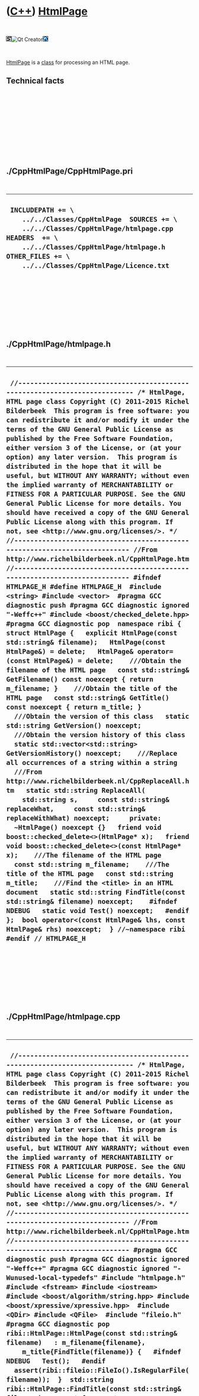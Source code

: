 
 

 

 

 

 

([C++](Cpp.md)) [HtmlPage](CppHtmlPage.md)
============================================

 

![STL](PicStl.png)![Qt
Creator](PicQtCreator.png)![Lubuntu](PicLubuntu.png)

 

[HtmlPage](CppHtmlPage.md) is a [class](CppClass.md) for processing an
HTML page.

Technical facts
---------------

 

 

 

 

 

 

./CppHtmlPage/CppHtmlPage.pri
-----------------------------

 

  --------------------------------------------------------------------------------------------------------------------------------------------------------------------------------------------------------------------------------
  ` INCLUDEPATH += \     ../../Classes/CppHtmlPage  SOURCES += \     ../../Classes/CppHtmlPage/htmlpage.cpp  HEADERS  += \     ../../Classes/CppHtmlPage/htmlpage.h  OTHER_FILES += \     ../../Classes/CppHtmlPage/Licence.txt`
  --------------------------------------------------------------------------------------------------------------------------------------------------------------------------------------------------------------------------------

 

 

 

 

 

./CppHtmlPage/htmlpage.h
------------------------

 

  ---------------------------------------------------------------------------------------------------------------------------------------------------------------------------------------------------------------------------------------------------------------------------------------------------------------------------------------------------------------------------------------------------------------------------------------------------------------------------------------------------------------------------------------------------------------------------------------------------------------------------------------------------------------------------------------------------------------------------------------------------------------------------------------------------------------------------------------------------------------------------------------------------------------------------------------------------------------------------------------------------------------------------------------------------------------------------------------------------------------------------------------------------------------------------------------------------------------------------------------------------------------------------------------------------------------------------------------------------------------------------------------------------------------------------------------------------------------------------------------------------------------------------------------------------------------------------------------------------------------------------------------------------------------------------------------------------------------------------------------------------------------------------------------------------------------------------------------------------------------------------------------------------------------------------------------------------------------------------------------------------------------------------------------------------------------------------------------------------------------------------------------------------------------------------------------------------------------------------------------------------------------------------------------------------------------------------------------------------------------------------------------------------------------------------------------------------------------------------------------------------------------------------------------------------------------------------------------------------------------------------------------------------------------------------------------------------
  ` //--------------------------------------------------------------------------- /* HtmlPage, HTML page class Copyright (C) 2011-2015 Richel Bilderbeek  This program is free software: you can redistribute it and/or modify it under the terms of the GNU General Public License as published by the Free Software Foundation, either version 3 of the License, or (at your option) any later version.  This program is distributed in the hope that it will be useful, but WITHOUT ANY WARRANTY; without even the implied warranty of MERCHANTABILITY or FITNESS FOR A PARTICULAR PURPOSE. See the GNU General Public License for more details. You should have received a copy of the GNU General Public License along with this program. If not, see <http://www.gnu.org/licenses/>. */ //--------------------------------------------------------------------------- //From http://www.richelbilderbeek.nl/CppHtmlPage.htm //--------------------------------------------------------------------------- #ifndef HTMLPAGE_H #define HTMLPAGE_H  #include <string> #include <vector>  #pragma GCC diagnostic push #pragma GCC diagnostic ignored "-Weffc++" #include <boost/checked_delete.hpp> #pragma GCC diagnostic pop  namespace ribi {  struct HtmlPage {   explicit HtmlPage(const std::string& filename);   HtmlPage(const HtmlPage&) = delete;   HtmlPage& operator=(const HtmlPage&) = delete;    ///Obtain the filename of the HTML page   const std::string& GetFilename() const noexcept { return m_filename; }    ///Obtain the title of the HTML page   const std::string& GetTitle() const noexcept { return m_title; }    ///Obtain the version of this class   static std::string GetVersion() noexcept;    ///Obtain the version history of this class   static std::vector<std::string> GetVersionHistory() noexcept;    ///Replace all occurrences of a string within a string   ///From http://www.richelbilderbeek.nl/CppReplaceAll.htm   static std::string ReplaceAll(     std::string s,     const std::string& replaceWhat,     const std::string& replaceWithWhat) noexcept;     private:   ~HtmlPage() noexcept {}   friend void boost::checked_delete<>(HtmlPage* x);   friend void boost::checked_delete<>(const HtmlPage* x);    ///The filename of the HTML page   const std::string m_filename;    ///The title of the HTML page   const std::string m_title;    ///Find the <title> in an HTML document   static std::string FindTitle(const std::string& filename) noexcept;    #ifndef NDEBUG   static void Test() noexcept;   #endif };  bool operator<(const HtmlPage& lhs, const HtmlPage& rhs) noexcept;  } //~namespace ribi  #endif // HTMLPAGE_H`
  ---------------------------------------------------------------------------------------------------------------------------------------------------------------------------------------------------------------------------------------------------------------------------------------------------------------------------------------------------------------------------------------------------------------------------------------------------------------------------------------------------------------------------------------------------------------------------------------------------------------------------------------------------------------------------------------------------------------------------------------------------------------------------------------------------------------------------------------------------------------------------------------------------------------------------------------------------------------------------------------------------------------------------------------------------------------------------------------------------------------------------------------------------------------------------------------------------------------------------------------------------------------------------------------------------------------------------------------------------------------------------------------------------------------------------------------------------------------------------------------------------------------------------------------------------------------------------------------------------------------------------------------------------------------------------------------------------------------------------------------------------------------------------------------------------------------------------------------------------------------------------------------------------------------------------------------------------------------------------------------------------------------------------------------------------------------------------------------------------------------------------------------------------------------------------------------------------------------------------------------------------------------------------------------------------------------------------------------------------------------------------------------------------------------------------------------------------------------------------------------------------------------------------------------------------------------------------------------------------------------------------------------------------------------------------------------------------

 

 

 

 

 

./CppHtmlPage/htmlpage.cpp
--------------------------

 

  ---------------------------------------------------------------------------------------------------------------------------------------------------------------------------------------------------------------------------------------------------------------------------------------------------------------------------------------------------------------------------------------------------------------------------------------------------------------------------------------------------------------------------------------------------------------------------------------------------------------------------------------------------------------------------------------------------------------------------------------------------------------------------------------------------------------------------------------------------------------------------------------------------------------------------------------------------------------------------------------------------------------------------------------------------------------------------------------------------------------------------------------------------------------------------------------------------------------------------------------------------------------------------------------------------------------------------------------------------------------------------------------------------------------------------------------------------------------------------------------------------------------------------------------------------------------------------------------------------------------------------------------------------------------------------------------------------------------------------------------------------------------------------------------------------------------------------------------------------------------------------------------------------------------------------------------------------------------------------------------------------------------------------------------------------------------------------------------------------------------------------------------------------------------------------------------------------------------------------------------------------------------------------------------------------------------------------------------------------------------------------------------------------------------------------------------------------------------------------------------------------------------------------------------------------------------------------------------------------------------------------------------------------------------------------------------------------------------------------------------------------------------------------------------------------------------------------------------------------------------------------------------------------------------------------------------------------------------------------------------------------------------------------------------------------------------------------------------------------------------------------------------------------------------------------------------------------------------------------------------------------------------------------------------------------------------------------------------------------------------------------------------------------------------------------------------------------------------------------------------------------------------------------------------------------------------------------------------------------------------------------------------------------------------------------------------------------------------------------------------------------------------------------------------------------------------------------------------------------------------------------------------------------------------------------------------------------------------------------------------------------------------------------------------------------------------------------------------------------------------------------------------------------------------
  ` //--------------------------------------------------------------------------- /* HtmlPage, HTML page class Copyright (C) 2011-2015 Richel Bilderbeek  This program is free software: you can redistribute it and/or modify it under the terms of the GNU General Public License as published by the Free Software Foundation, either version 3 of the License, or (at your option) any later version.  This program is distributed in the hope that it will be useful, but WITHOUT ANY WARRANTY; without even the implied warranty of MERCHANTABILITY or FITNESS FOR A PARTICULAR PURPOSE. See the GNU General Public License for more details. You should have received a copy of the GNU General Public License along with this program. If not, see <http://www.gnu.org/licenses/>. */ //--------------------------------------------------------------------------- //From http://www.richelbilderbeek.nl/CppHtmlPage.htm //--------------------------------------------------------------------------- #pragma GCC diagnostic push #pragma GCC diagnostic ignored "-Weffc++" #pragma GCC diagnostic ignored "-Wunused-local-typedefs" #include "htmlpage.h"  #include <fstream> #include <iostream>  #include <boost/algorithm/string.hpp> #include <boost/xpressive/xpressive.hpp>  #include <QDir> #include <QFile>  #include "fileio.h" #pragma GCC diagnostic pop  ribi::HtmlPage::HtmlPage(const std::string& filename)   : m_filename{filename},     m_title{FindTitle(filename)} {   #ifndef NDEBUG   Test();   #endif   assert(ribi::fileio::FileIo().IsRegularFile(filename));  }  std::string ribi::HtmlPage::FindTitle(const std::string& filename) noexcept {   const boost::xpressive::sregex title_regex     = boost::xpressive::sregex::compile("<title>.*</title>");    //Copy all filenames matching the regex in the resulting std::vector   const std::vector<std::string> v = ribi::fileio::FileIo().FileToVector(filename);   for (const std::string s: v)   {     if (boost::xpressive::regex_search(s,title_regex))     {       std::string t = s;       //Trim leading whitespace       while (!std::isgraph(t[0])) t = t.substr(1,t.size() - 1);       //Trim trailing whitespace       while (!std::isgraph(t[t.size()-1])) t.resize(t.size() - 1);       //Extract title       assert(t.substr(0,7)=="<title>");       assert(t.substr(t.size()-8,8)=="</title>");       const std::string title = t.substr(7,t.size()-8-7);       const std::string title_clean = ReplaceAll(title,"&amp;","&");       return title_clean;     }   }   return {}; }  std::string ribi::HtmlPage::GetVersion() noexcept {   return "1.2"; }  std::vector<std::string> ribi::HtmlPage::GetVersionHistory() noexcept {   return {     "2011-xx-xx: version 1.0: initial version",     "2012-08-12: version 1.1: started versioning this class",     "2013-09-02: version 1.2: replaced Boost.Regex by Boost.Xpressive"   }; }  std::string ribi::HtmlPage::ReplaceAll(   std::string s,   const std::string& replaceWhat,   const std::string& replaceWithWhat) noexcept {   while(1)   {     const int pos = s.find(replaceWhat);     if (pos==-1) break;     s.replace(pos,replaceWhat.size(),replaceWithWhat);   }   return s; }  #ifndef NDEBUG void ribi::HtmlPage::Test() noexcept {   {     static bool is_tested{false};     if (is_tested) return;     is_tested = true;   }   //Test finding   {     const std::string filename { "tmp.txt" };     std::ofstream file(filename);     file << "Nothing";     file.close();     assert(FindTitle(filename)=="");     std::remove(filename.c_str());   }   {     const std::string filename { "tmp.txt" };     std::ofstream file(filename);     file << "Nothing\n";     file << "<title>Something</title>\n";     file << "Nothing\n";     file.close();     assert(FindTitle(filename)=="Something");     std::remove(filename.c_str());   } } #endif  bool ribi::operator<(const HtmlPage& lhs, const HtmlPage& rhs) noexcept {   //Case insensitive compare   return boost::algorithm::to_lower_copy(lhs.GetTitle())        < boost::algorithm::to_lower_copy(rhs.GetTitle()); }`
  ---------------------------------------------------------------------------------------------------------------------------------------------------------------------------------------------------------------------------------------------------------------------------------------------------------------------------------------------------------------------------------------------------------------------------------------------------------------------------------------------------------------------------------------------------------------------------------------------------------------------------------------------------------------------------------------------------------------------------------------------------------------------------------------------------------------------------------------------------------------------------------------------------------------------------------------------------------------------------------------------------------------------------------------------------------------------------------------------------------------------------------------------------------------------------------------------------------------------------------------------------------------------------------------------------------------------------------------------------------------------------------------------------------------------------------------------------------------------------------------------------------------------------------------------------------------------------------------------------------------------------------------------------------------------------------------------------------------------------------------------------------------------------------------------------------------------------------------------------------------------------------------------------------------------------------------------------------------------------------------------------------------------------------------------------------------------------------------------------------------------------------------------------------------------------------------------------------------------------------------------------------------------------------------------------------------------------------------------------------------------------------------------------------------------------------------------------------------------------------------------------------------------------------------------------------------------------------------------------------------------------------------------------------------------------------------------------------------------------------------------------------------------------------------------------------------------------------------------------------------------------------------------------------------------------------------------------------------------------------------------------------------------------------------------------------------------------------------------------------------------------------------------------------------------------------------------------------------------------------------------------------------------------------------------------------------------------------------------------------------------------------------------------------------------------------------------------------------------------------------------------------------------------------------------------------------------------------------------------------------------------------------------------------------------------------------------------------------------------------------------------------------------------------------------------------------------------------------------------------------------------------------------------------------------------------------------------------------------------------------------------------------------------------------------------------------------------------------------------------------------------------------------------------------

 

 

 

 

 

 

